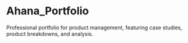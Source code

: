 # Ahana_Portfolio
Professional portfolio for product management, featuring case studies, product breakdowns, and analysis.
